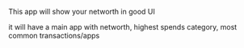 This app will show your networth in good UI

it will have a main app
with networth, highest spends category, most common transactions/apps

